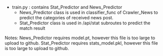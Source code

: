 * train.py : contains Stat_Predictor and News_Predictor
    * News_Predictor class is used in classifier_func of Crawler_News to predict the categories of received news post.
    * Stat_Predictor class is used in /api/stat subroutes to predict the match result

Notes:
News_Predictor requires model.pt, however this file is too large to upload to github. 
Stat_Predictor requires stats_model.pkl, however this file is too large to upload to github.